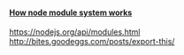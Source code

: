 #### [How node module system works]()
https://nodejs.org/api/modules.html 
http://bites.goodeggs.com/posts/export-this/
